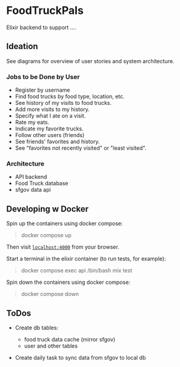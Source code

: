 # FoodTruckPals

Elixir backend to support ....

## Ideation

See diagrams for overview of user stories and system architecture.

### Jobs to be Done by User

- Register by username
- Find food trucks by food type, location, etc.
- See history of my visits to food trucks.
- Add more visits to my history.
- Specify what I ate on a visit.
- Rate my eats.
- Indicate my favorite trucks.
- Follow other users (friends)
- See friends' favorites and history.
- See "favorites not recently visited" or "least visited".

### Architecture

- API backend
- Food Truck database
- sfgov data api

## Developing w Docker

Spin up the containers using docker compose:
> docker compose up

Then visit [`localhost:4000`](http://localhost:4000) from your browser.

Start a terminal in the elixir container (to run tests, for example):
> docker compose exec api /bin/bash
> mix test

Spin down the containers using docker compose:
> docker compose down

## ToDos

- Create db tables:
    - food truck data cache (mirror sfgov)
    - user and other tables

- Create daily task to sync data from sfgov to local db
